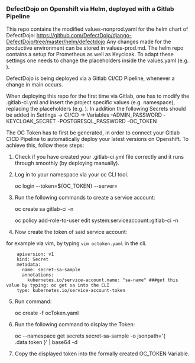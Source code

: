### DefectDojo on Openshift via Helm, deployed with a Gitlab Pipeline

This repo contains the modified values-nonprod.yaml for the helm chart of DefectDojo: https://github.com/DefectDojo/django-DefectDojo/tree/master/helm/defectdojo
Any changes made for the productive environment can be stored in values-prod.md.
The helm repo contains a setup for Prometheus as well as Keycloak.
To adapt these settings one needs to change the placeholders inside the values.yaml (e.g. <insert webhost address>).

DefectDojo is being deployed via a Gitlab CI/CD Pipeline, whenever a change in main occurs.

When deploying this repo for the first time via Gitlab, one has to modify the .gitlab-ci.yml and insert the project specific values (e.g. namespace), replacing the placeholders (e.g. <your-namespace>). In addition the following Secrets should be added in Settings -> CI/CD -> Variables
    -ADMIN_PASSWORD
    -KEYCLOAK_SECRET
    -POSTGRESQL_PASSWORD
    -OC_TOKEN

The OC Token has to first be generated, in order to connect your Gitlab CICD Pipeline to automatically deploy your latest versions on Openshift.
To achieve this, follow these steps:

1. Check if you have created your .gitlab-ci.yml file correctly and it runs through smoothly (by deploying manually).
2. Log in to your namespace via your oc CLI tool.

    oc login --token=${OC_TOKEN} --server=<you server address>

3. Run the following commands to create a service account:

    oc create sa gitlab-ci -n <namespace>

    oc policy add-role-to-user edit    system:serviceaccount:<namespace>:gitlab-ci -n <namespace>

4. Now create the token of said service account:

for example via vim, by typing `vim octoken.yaml` in the cli.

```
	apiversion: v1
	kind: Secret
	metadata:
	  name: secret-sa-sample
	  annotations:
	    kubernetes.io/service-account.name: "sa-name" ###get this value by typing: oc get sa into the CLI
	type: kubernetes.io/service-account-token
```

5. Run command:

    oc create -f ocToken.yaml

6. Run the following command to display the Token:

    oc --namespace <namespace> get secrets secret-sa-sample -o jsonpath='{ .data.token }' | base64 -d

7. Copy the displayed token into the formally created OC_TOKEN Variable.
